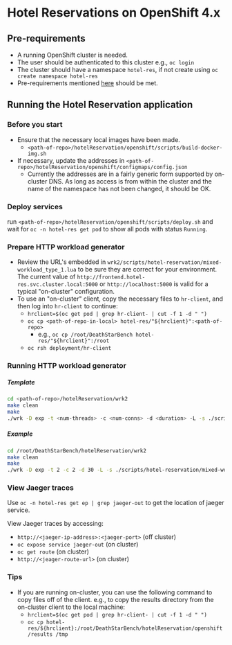 # Hotel Reservations on OpenShift 4.x

## Pre-requirements

- A running OpenShift cluster is needed.
- The user should be authenticated to this cluster e.g., `oc login`
- The cluster should have a namespace `hotel-res`, if not create using `oc create namespace hotel-res`
- Pre-requirements mentioned [here](https://github.com/delimitrou/DeathStarBench/blob/master/hotelReservation/README.md) should be met.

## Running the Hotel Reservation application

### Before you start

- Ensure that the necessary local images have been made.
  - `<path-of-repo>/hotelReservation/openshift/scripts/build-docker-img.sh`
- If necessary, update the addresses in `<path-of-repo>/hotelReservation/openshift/configmaps/config.json`
  - Currently the addresses are in a fairly generic form supported by on-cluster DNS. As long as
    access is from within the cluster and the name of the namespace has not been changed, it should be OK.

### Deploy services

run `<path-of-repo>/hotelReservation/openshift/scripts/deploy.sh`
and wait for `oc -n hotel-res get pod` to show all pods with status `Running`.


### Prepare HTTP workload generator

- Review the URL's embedded in `wrk2/scripts/hotel-reservation/mixed-workload_type_1.lua` to be sure they are correct for your environment.
  The current value of `http://frontend.hotel-res.svc.cluster.local:5000` or `http://localhost:5000` is valid for a typical "on-cluster" configuration.
- To use an "on-cluster" client, copy the necessary files to `hr-client`, and then log into `hr-client` to continue:
  - `hrclient=$(oc get pod | grep hr-client- | cut -f 1 -d " ")`
  - `oc cp <path-of-repo-in-local> hotel-res/"${hrclient}":<path-of-repo>`
    - e.g., `oc cp /root/DeathStarBench hotel-res/"${hrclient}":/root`
  - `oc rsh deployment/hr-client`

### Running HTTP workload generator

##### Template
```bash
cd <path-of-repo>/hotelReservation/wrk2
make clean
make
./wrk -D exp -t <num-threads> -c <num-conns> -d <duration> -L -s ./scripts/hotel-reservation/mixed-workload_type_1.lua http://frontend.hotel-res.svc.cluster.local:5000 -R <reqs-per-sec>
```

##### Example
```bash
cd /root/DeathStarBench/hotelReservation/wrk2
make clean
make
./wrk -D exp -t 2 -c 2 -d 30 -L -s ./scripts/hotel-reservation/mixed-workload_type_1.lua http://frontend.hotel-res.svc.cluster.local:5000 -R 2
```


### View Jaeger traces

Use `oc -n hotel-res get ep | grep jaeger-out` to get the location of jaeger service.

View Jaeger traces by accessing:
- `http://<jaeger-ip-address>:<jaeger-port>`  (off cluster)
- `oc expose service jaeger-out` (on cluster)
- `oc get route` (on cluster)
- `http://<jeager-route-url>`  (on cluster)


### Tips

- If you are running on-cluster, you can use the following command to copy files off of the client.
e.g., to copy the results directory from the on-cluster client to the local machine:
  - `hrclient=$(oc get pod | grep hr-client- | cut -f 1 -d " ")`
  - `oc cp hotel-res/${hrclient}:/root/DeathStarBench/hotelReservation/openshift/results /tmp`
